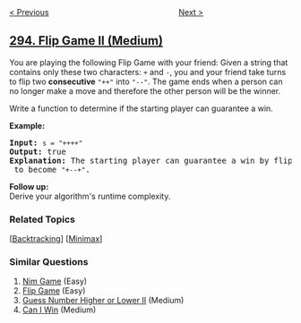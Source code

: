 <!--|This file generated by command(leetcode description); DO NOT EDIT.    |-->
<!--+----------------------------------------------------------------------+-->
<!--|@author    openset <openset.wang@gmail.com>                           |-->
<!--|@link      https://github.com/openset                                 |-->
<!--|@home      https://github.com/openset/leetcode                        |-->
<!--+----------------------------------------------------------------------+-->

[< Previous](../flip-game "Flip Game")
　　　　　　　　　　　　　　　　
[Next >](../find-median-from-data-stream "Find Median from Data Stream")

## [294. Flip Game II (Medium)](https://leetcode.com/problems/flip-game-ii "翻转游戏 II")

<p>You are playing the following Flip Game with your friend: Given a string that contains only these two characters: <code>+</code> and <code>-</code>, you and your friend take turns to flip two <b>consecutive</b> <code>&quot;++&quot;</code> into <code>&quot;--&quot;</code>. The game ends when a person can no longer make a move and therefore the other person will be the winner.</p>

<p>Write a function to determine if the starting player can guarantee a win.</p>

<p><strong>Example:</strong></p>

<pre>
<strong>Input:</strong> <code>s = &quot;++++&quot;</code>
<strong>Output:</strong> true 
<strong>Explanation: </strong>The starting player can guarantee a win by flipping the middle <code>&quot;++&quot;</code> to become <code>&quot;+--+&quot;</code>.
</pre>

<p><b>Follow up:</b><br />
Derive your algorithm&#39;s runtime complexity.</p>

### Related Topics
  [[Backtracking](../../tag/backtracking/README.md)]
  [[Minimax](../../tag/minimax/README.md)]

### Similar Questions
  1. [Nim Game](../nim-game) (Easy)
  1. [Flip Game](../flip-game) (Easy)
  1. [Guess Number Higher or Lower II](../guess-number-higher-or-lower-ii) (Medium)
  1. [Can I Win](../can-i-win) (Medium)
